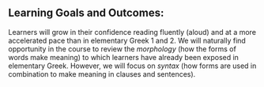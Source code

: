 ## Learning Goals and Outcomes:

Learners will grow in their confidence reading fluently (aloud) and at a more accelerated pace than in elementary Greek 1 and 2. We will naturally find opportunity in the course to review the _morphology_ (how the forms of words make meaning) to which learners have already been exposed in elementary Greek. However, we will focus on _syntax_ (how forms are used in combination to make meaning in clauses and sentences). 
